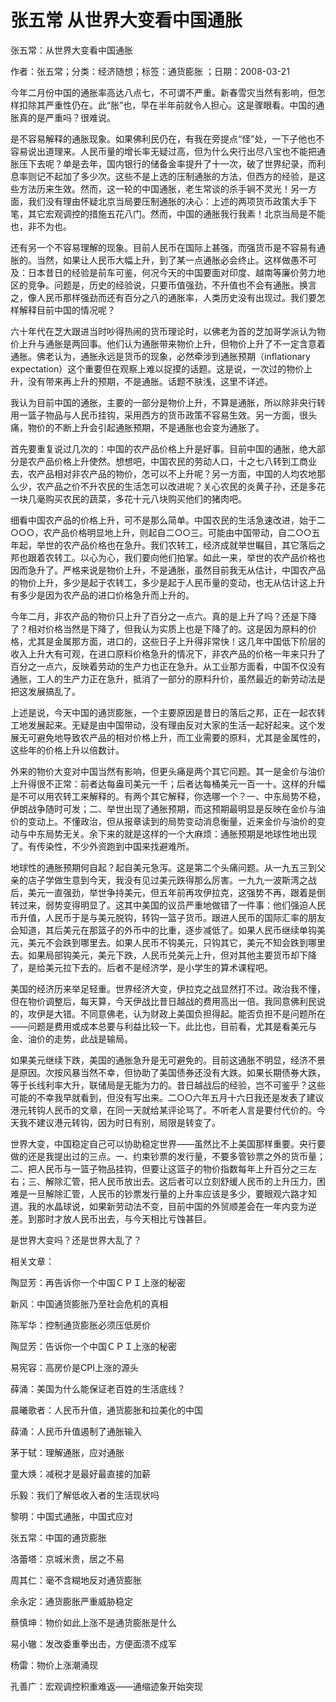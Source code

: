 # 张五常  从世界大变看中国通胀    
    
张五常：从世界大变看中国通胀    
作者：张五常；分类：经济随想；标签：通货膨胀 ；日期：2008-03-21    
今年二月份中国的通胀率高达八点七，不可谓不严重。新春雪灾当然有影响，但怎样扣除其严重性仍在。此“胀”也，早在半年前就令人担心。这是骤眼看。中国的通胀真的是严重吗？很难说。    
是不容易解释的通胀现象。如果佛利民仍在，有我在旁提点“怪”处，一下子他也不容易说出道理来。人民币量的增长率无疑过高，但为什么央行出尽八宝也不能把通胀压下去呢？单是去年，国内银行的储备金率提升了十一次，破了世界纪录，而利息率则记不起加了多少次。这些不是上选的压制通胀的方法，但西方的经验，是这些方法历来生效。然而，这一轮的中国通胀，老生常谈的杀手锏不灵光！另一方面，我们没有理由怀疑北京当局要压制通胀的决心：上述的两项货币政策大手下笔，其它宏观调控的措施五花八门。然而，中国的通胀我行我素！北京当局是不能也，非不为也。    
还有另一个不容易理解的现象。目前人民币在国际上甚强，而强货币是不容易有通胀的。当然，如果让人民币大幅上升，到了某一点通胀必会终止。这样做愚不可及：日本昔日的经验是前车可鉴，何况今天的中国要面对印度、越南等廉价劳力地区的竞争。问题是，历史的经验说，只要币值强劲，不升值也不会有通胀。换言之，像人民币那样强劲而还有百分之八的通胀率，人类历史没有出现过。我们要怎样解释目前中国的情况呢？    
六十年代在芝大跟进当时吵得热闹的货币理论时，以佛老为首的芝加哥学派认为物价上升与通胀是两回事。他们认为通胀带来物价上升，但物价上升了不一定含意着通胀。佛老认为，通胀永远是货币的现象，必然牵涉到通胀预期（inflationary expectation）这个重要但在观察上难以捉摸的话题。这是说，一次过的物价上升，没有带来再上升的预期，不是通胀。话题不肤浅，这里不详述。    
我认为目前中国的通胀，主要的一部分是物价上升，不算是通胀，所以除非央行转用一篮子物品与人民币挂钩，采用西方的货币政策不容易生效。另一方面，很头痛，物价的不断上升会引起通胀预期，不是通胀也会变为通胀了。    
首先要重复说过几次的：中国的农产品价格上升是好事。目前中国的通胀，绝大部分是农产品价格上升使然。想想吧，中国农民的劳动人口，十之七八转到工商业去，农产品相对非农产品的物价，怎可以不上升呢？另一方面，中国的人均农地那么少，农产品之价不升农民的生活怎可以改进呢？关心农民的炎黄子孙，还是多花一块几毫购买农民的蔬菜，多花十元八块购买他们的猪肉吧。    
细看中国农产品的价格上升，可不是那么简单。中国农民的生活急速改进，始于二○○○，农产品价格明显地上升，则起自二○○三。可能由中国带动，自二○○五年起，举世的农产品价格也在急升。我们农转工，经济成就举世瞩目，其它落后之邦也跟着农转工。以心为心，我们要向他们拍掌。如此一来，举世的农产品价格也因而急升了。严格来说是物价上升，不是通胀，虽然目前我无从估计，中国农产品的物价上升，多少是起于农转工，多少是起于人民币量的变动，也无从估计这上升有多少是因为农产品的进口价格急升而上升的。    
今年二月，非农产品的物价只上升了百分之一点六。真的是上升了吗？还是下降了？相对价格当然是下降了，但我认为实质上也是下降了的。这是因为原料的价格，尤其是金属那方面，进口的，这些日子上升得非常快！这几年中国低下阶层的收入上升大有可观，在进口原料价格急升的情况下，非农产品的价格一年来只升了百分之一点六，反映着劳动的生产力也正在急升。从工业那方面看，中国不仅没有通胀，工人的生产力正在急升，抵消了一部分的原料升价，虽然最近的新劳动法是把这发展搞乱了。    
上述是说，今天中国的通货膨胀，一个主要原因是昔日的落后之邦，正在一起农转工地发展起来。无疑是由中国带动，没有理由反对大家的生活一起好起来。这个发展无可避免地导致农产品的相对价格上升，而工业需要的原料，尤其是金属性的，这些年的价格上升以倍数计。    
外来的物价大变对中国当然有影响，但更头痛是两个其它问题。其一是金价与油价上升得很不正常：前者达每盎司美元一千；后者达每桶美元一百一十。这样的升幅是不可以用农转工来解释的。有两个其它解释，你选哪一个？一、中东局势不稳，伊朗战争随时可发；二、举世出现了通胀预期，而这预期最明显是反映在金价与油价的变动上。不懂政治，但从报章读到的局势变动消息衡量，近来金价与油价的变动与中东局势无关。余下来的就是这样的一个大麻烦：通胀预期是地球性地出现了。有传染性，不少外资跑到中国来找避难所。    
地球性的通胀预期何自起？起自美元急泻。这是第二个头痛问题。从一九五三到父亲的店子学做生意到今天，我没有见过美元跌得那么厉害。一九九一波斯湾之战后，美元一直强劲，举世争持美元，但五年前再攻伊拉克，这强势不再，跟着是倒转过来，弱势变得明显了。这其中美国的议员严重地做错了一件事：他们强迫人民币升值，人民币于是与美元脱钩，转钩一篮子货币。跟进人民币的国际汇率的朋友会知道，其后美元在那篮子的外币中的比重，逐步减低了。如果人民币继续单钩美元，美元不会跌到哪里去。如果人民币不钩美元，只钩其它，美元不知会跌到哪里去。如果局部钩美元，美元下跌，人民币兑美元上升，但对其他主要货币却下降了，是给美元拉下去的。后者不是经济学，是小学生的算术课程吧。    
美国的经济历来举足轻重。世界经济大变，伊拉克之战显然打不过。政治我不懂，但在物价调整后，每天算，今天伊战比昔日越战的费用高出一倍。我同意佛利民说的，攻伊是大错。不同意佛老，认为财政上美国负担得起。能否负担不是问题所在——问题是费用或成本总要与利益比较一下。此比也，目前看，尤其是看美元与金、油价的走势，此战是输局。    
如果美元继续下跌，美国的通胀急升是无可避免的。目前这通胀不明显，经济不景是原因。次按风暴当然不幸，但协助了美国债券还没有大跌。如果长期债券大跌，等于长线利率大升，联储局是无能为力的。昔日越战后的经验，岂不可鉴乎？这些可能的不幸我早就看到，但没有写出来。二○○六年五月十六日我还是发表了建议港元转钩人民币的文章，在同一天就给某评论骂了。不听老人言是要付代价的。今天我不建议港元转钩，因为时日有别，局限是转变了。    
世界大变，中国稳定自己可以协助稳定世界——虽然比不上美国那样重要。央行要做的还是我提出过的三点。一、约束钞票的发行量，不要多管钞票之外的货币量；二、把人民币与一篮子物品挂钩，但要让这篮子的物价指数每年上升百分之三左右；三、解除汇管，把人民币放出去。这后者可以立刻舒缓人民币的上升压力，困难是一旦解除汇管，人民币的钞票发行量的上升率应该是多少，要眼观六路才知道。我的水晶球说，如果新劳动法不变，目前中国的外贸顺差会在一年内变为逆差。到那时才放人民币出去，与今天相比亏蚀甚巨。    
是世界大变吗？还是世界大乱了？    
    
相关文章：    
陶显芳：再告诉你一个中国ＣＰＩ上涨的秘密    
新风：中国通货膨胀乃至社会危机的真相    
陈军华：控制通货膨胀必须压低房价    
陶显芳：告诉你一个中国ＣＰＩ上涨的秘密    
易宪容：高房价是CPI上涨的源头    
薛涌：美国为什么能保证老百姓的生活底线？    
晨曦歌者：人民币升值，通货膨胀和拉美化的中国    
薛涌：人民币升值遏制了通胀输入    
茅于轼：理解通胀，应对通胀    
童大焕：减税才是最好最直接的加薪    
乐毅：我们了解低收入者的生活现状吗    
黎明：中国式通胀，中国式应对    
张五常：中国的通货膨胀    
洛蕾塔：京城米贵，居之不易    
周其仁：毫不含糊地反对通货膨胀    
余永定：通货膨胀严重威胁稳定    
蔡慎坤：物价如此上涨不是通货膨胀是什么    
易小辙：发改委重拳出击，方便面溃不成军    
杨雷：物价上涨潮涌现    
孔善广：宏观调控积重难返——通缩迹象开始突现